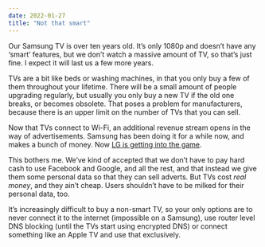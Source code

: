 ```yaml
---
date: 2022-01-27
title: "Not that smart"
---
```


Our Samsung TV is over ten years old. It’s only 1080p and doesn’t have any ‘smart’ features, but we don’t watch a massive amount of TV, so that’s just fine. I expect it will last us a few more years.

TVs are a bit like beds or washing machines, in that you only buy a few of them throughout your lifetime. There will be a small amount of people upgrading regularly, but usually you only buy a new TV if the old one breaks, or becomes obsolete. That poses a problem for manufacturers, because there is an upper limit on the number of TVs that you can sell. 

Now that TVs connect to Wi-Fi, an additional revenue stream opens in the way of advertisements. Samsung has been doing it for a while now, and makes a bunch of money. Now [LG is getting into the game](https://gizmodo.com/lg-s-latest-announcement-solidifies-everything-wrong-wi-1848425315).

This bothers me. We’ve kind of accepted that we don’t have to pay hard cash to use Facebook and Google, and all the rest, and that instead we give them some personal data so that they can sell adverts. But TVs cost _real money_, and they ain’t cheap. Users shouldn’t have to be milked for their personal data, too.

It’s increasingly difficult to buy a non-smart TV, so your only options are to never connect it to the internet (impossible on a Samsung), use router level DNS blocking (until the TVs start using encrypted DNS) or connect something like an Apple TV and use that exclusively.
